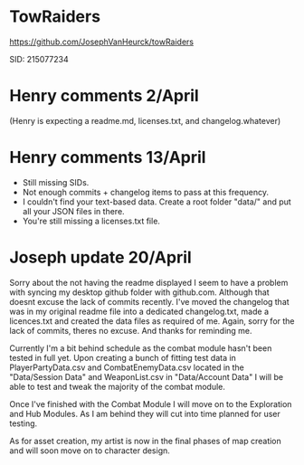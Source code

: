 # TowRaiders
https://github.com/JosephVanHeurck/towRaiders

SID: 215077234

# Henry comments 2/April

(Henry is expecting a readme.md, licenses.txt, and changelog.whatever)

# Henry comments 13/April
- Still missing SIDs.
- Not enough commits + changelog items to pass at this frequency.
- I couldn't find your text-based data. Create a root folder "data/" and put all your JSON files in there.
- You're still missing a licenses.txt file.

# Joseph update 20/April
Sorry about the not having the readme displayed I seem to have a problem with syncing my desktop github folder with github.com. Although that doesnt excuse the lack of commits recently.
I've moved the changelog that was in my original readme file into a dedicated changelog.txt, made a licences.txt and created the data files as required of me.
Again, sorry for the lack of commits, theres no excuse. And thanks for reminding me.

Currently I'm a bit behind schedule as the combat module hasn't been tested in full yet. Upon creating a bunch of fitting test data in PlayerPartyData.csv and CombatEnemyData.csv located in the "Data/Session Data" and WeaponList.csv in "Data/Account Data" I will be able to test and tweak the majority of the combat module.

Once I've finished with the Combat Module I will move on to the Exploration and Hub Modules. As I am behind they will cut into time planned for user testing.

As for asset creation, my artist is now in the final phases of map creation and will soon move on to character design.
